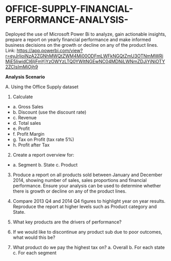 # OFFICE-SUPPLY-FINANCIAL-PERFORMANCE-ANALYSIS-
Deployed the use of Microsoft Power Bi to analyze, gain actionable insights, prepare a report on yearly financial performance and make informed business decisions on the growth or decline on any of the product lines.  
Link: https://app.powerbi.com/view?r=eyJrIjoiNzA2ZGNhMWQtZWM4Mi00ODFmLWFkNGQtZmU3OTNmMWRiMjE5IiwidCI6IjFmYjYzOWYzLTQ0YWItNGEwNC04MDNiLWNmZDJiYjNiOTY2ZCIsImMiOjh9


**Analysis Scenario**
 
A. Using the Office Supply dataset
1. Calculate 
* a. Gross Sales 
* b. Discount (use the discount rate) 
* c. Revenue 
* d. Total sales 
* e. Profit
* f. Profit Margin 
* g. Tax on Profit (tax rate 5%)
* h. Profit after Tax 

2. Create a report overview for: 
* a. Segment b. State c. Product 

3. Produce a report on all products sold between January and December 2014, showing number of sales, sales proportions and financial performance. Ensure your analysis can be used to determine whether there is growth or decline on any of the product lines. 

4. Compare 2013 Q4 and 2014 Q4 figures to highlight year on year results. Reproduce the report at higher levels such as Product category and State. 
5. What key products are the drivers of performance? 
6. If we would like to discontinue any product sub due to poor outcomes, what would this be? 
7. What product do we pay the highest tax on? a. Overall b. For each state c. For each segment  
 

